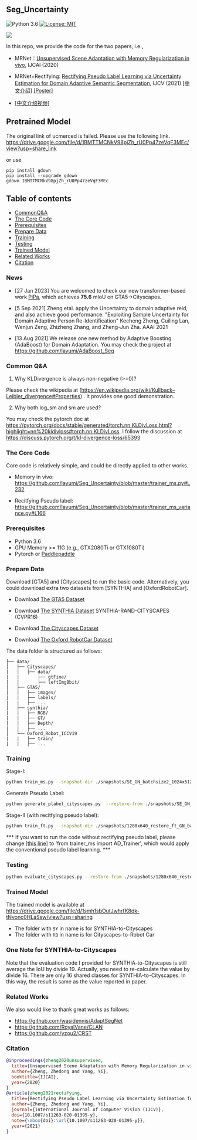 ## Seg_Uncertainty
![Python 3.6](https://img.shields.io/badge/python-3.6-green.svg)
[![License: MIT](https://img.shields.io/badge/License-MIT-green.svg)](https://opensource.org/licenses/MIT)

![](https://github.com/layumi/Seg_Uncertainty/blob/master/Visual.jpg)

In this repo, we provide the code for the two papers, i.e., 

- MRNet：[Unsupervised Scene Adaptation with Memory Regularization in vivo](https://arxiv.org/pdf/1912.11164.pdf), IJCAI (2020)

- MRNet+Rectifying: [Rectifying Pseudo Label Learning via Uncertainty Estimation for Domain Adaptive Semantic Segmentation](https://arxiv.org/pdf/2003.03773.pdf), IJCV (2021) [[中文介绍]](https://zhuanlan.zhihu.com/p/130220572) [[Poster]](https://zdzheng.xyz/files/valse_ijcv_poster.pdf)

- [[中文介绍视频]](https://www.bilibili.com/video/BV14p4y1s77p)

## Pretrained Model
The original link of ucmerced is failed. Please use the following link.
https://drive.google.com/file/d/1BMTTMCNkV98pjZh_rU0Pp47zeVqF3MEc/view?usp=share_link 

or use 
```
pip install gdown
pip install --upgrade gdown
gdown 1BMTTMCNkV98pjZh_rU0Pp47zeVqF3MEc
```


## Table of contents
* [CommonQ&A](#common-qa)
* [The Core Code](#the-core-code)
* [Prerequisites](#prerequisites)
* [Prepare Data](#prepare-data)
* [Training](#training)
* [Testing](#testing)
* [Trained Model](#trained-model)
* [Related Works](#related-works)
* [Citation](#citation)

### News
- [27 Jan 2023] You are welcomed to check our new transformer-based work [PiPa](https://github.com/chen742/PiPa), which achieves **75.6** mIoU on GTA5->Cityscapes. 
- [5 Sep 2021] Zheng etal. apply the Uncertainty to domain adaptive reid, and also achieve good performance. "Exploiting Sample Uncertainty for Domain Adaptive Person Re-Identification" Kecheng Zheng, Cuiling Lan, Wenjun Zeng, Zhizheng Zhang, and Zheng-Jun Zha. AAAI 2021

- [13 Aug 2021] We release one new method by Adaptive Boosting (AdaBoost) for Domain Adaptation. You may check the project at https://github.com/layumi/AdaBoost_Seg

### Common Q&A 
1. Why KLDivergence is always non-negative (>=0)?

Please check the wikipedia at (https://en.wikipedia.org/wiki/Kullback–Leibler_divergence#Properties) . It provides one good demonstration. 

2. Why both log_sm and sm are used?

You may check the pytorch doc at https://pytorch.org/docs/stable/generated/torch.nn.KLDivLoss.html?highlight=nn%20kldivloss#torch.nn.KLDivLoss. 
I follow the discussion at https://discuss.pytorch.org/t/kl-divergence-loss/65393

 ### The Core Code
 Core code is relatively simple, and could be directly applied to other works. 
 - Memory in vivo:  https://github.com/layumi/Seg_Uncertainty/blob/master/trainer_ms.py#L232

 - Recitfying Pseudo label:  https://github.com/layumi/Seg_Uncertainty/blob/master/trainer_ms_variance.py#L166
 
### Prerequisites
- Python 3.6
- GPU Memory >= 11G (e.g., GTX2080Ti or GTX1080Ti)
- Pytorch or [Paddlepaddle](https://www.paddlepaddle.org.cn/)


### Prepare Data
Download [GTA5] and [Cityscapes] to run the basic code.
Alternatively, you could download extra two datasets from [SYNTHIA] and [OxfordRobotCar].

- Download [The GTA5 Dataset]( https://download.visinf.tu-darmstadt.de/data/from_games/ )

- Download [The SYNTHIA Dataset]( http://synthia-dataset.net/download/808/)  SYNTHIA-RAND-CITYSCAPES (CVPR16)

- Download [The Cityscapes Dataset]( https://www.cityscapes-dataset.com/ )

- Download [The Oxford RobotCar Dataset]( http://www.nec-labs.com/~mas/adapt-seg/adapt-seg.html )

 The data folder is structured as follows:
 ```
 ├── data/
 │   ├── Cityscapes/  
 |   |   ├── data/
 |   |       ├── gtFine/
 |   |       ├── leftImg8bit/
 │   ├── GTA5/
 |   |   ├── images/
 |   |   ├── labels/
 |   |   ├── ...
 │   ├── synthia/ 
 |   |   ├── RGB/
 |   |   ├── GT/
 |   |   ├── Depth/
 |   |   ├── ...
 │   └── Oxford_Robot_ICCV19
 |   |   ├── train/
 |   |   ├── ...
 ```

 ### Training 
 Stage-I:
 ```bash
 python train_ms.py --snapshot-dir ./snapshots/SE_GN_batchsize2_1024x512_pp_ms_me0_classbalance7_kl0.1_lr2_drop0.1_seg0.5  --drop 0.1 --warm-up 5000 --batch-size 2 --learning-rate 2e-4 --crop-size 1024,512 --lambda-seg 0.5  --lambda-adv-target1 0.0002 --lambda-adv-target2 0.001   --lambda-me-target 0  --lambda-kl-target 0.1  --norm-style gn  --class-balance  --only-hard-label 80  --max-value 7  --gpu-ids 0,1  --often-balance  --use-se  
 ```

 Generate Pseudo Label:
 ```bash
 python generate_plabel_cityscapes.py  --restore-from ./snapshots/SE_GN_batchsize2_1024x512_pp_ms_me0_classbalance7_kl0.1_lr2_drop0.1_seg0.5/GTA5_25000.pth
 ```

 Stage-II (with recitfying pseudo label):
 ```bash
 python train_ft.py --snapshot-dir ./snapshots/1280x640_restore_ft_GN_batchsize9_512x256_pp_ms_me0_classbalance7_kl0_lr1_drop0.2_seg0.5_BN_80_255_0.8_Noaug --restore-from ./snapshots/SE_GN_batchsize2_1024x512_pp_ms_me0_classbalance7_kl0.1_lr2_drop0.1_seg0.5/GTA5_25000.pth --drop 0.2 --warm-up 5000 --batch-size 9 --learning-rate 1e-4 --crop-size 512,256 --lambda-seg 0.5 --lambda-adv-target1 0 --lambda-adv-target2 0 --lambda-me-target 0 --lambda-kl-target 0 --norm-style gn --class-balance --only-hard-label 80 --max-value 7 --gpu-ids 0,1,2 --often-balance  --use-se  --input-size 1280,640  --train_bn  --autoaug False
 ```
 *** If you want to run the code without rectifying pseudo label, please change [[this line]](https://github.com/layumi/Seg_Uncertainty/blob/master/train_ft.py#L20) to 'from trainer_ms import AD_Trainer', which would apply the conventional pseudo label learning. ***

 ### Testing
 ```bash
 python evaluate_cityscapes.py --restore-from ./snapshots/1280x640_restore_ft_GN_batchsize9_512x256_pp_ms_me0_classbalance7_kl0_lr1_drop0.2_seg0.5_BN_80_255_0.8_Noaug/GTA5_25000.pth
 ```

 ### Trained Model
 The trained model is available at https://drive.google.com/file/d/1smh1sbOutJwhrfK8dk-tNvonc0HLaSsw/view?usp=sharing

 - The folder with `SY` in name is for SYNTHIA-to-Cityscapes
 - The folder with `RB` in name is for Cityscapes-to-Robot Car

 ### One Note for SYNTHIA-to-Cityscapes
 Note that the evaluation code I provided for SYNTHIA-to-Cityscapes is still average the IoU by divide 19.
 Actually, you need to re-calculate the value by divide 16. There are only 16 shared classes for SYNTHIA-to-Cityscapes. 
 In this way, the result is same as the value reported in paper.

 ### Related Works
 We also would like to thank great works as follows:
 - https://github.com/wasidennis/AdaptSegNet
 - https://github.com/RoyalVane/CLAN
 - https://github.com/yzou2/CRST

 ### Citation
 ```bibtex
 @inproceedings{zheng2020unsupervised,
   title={Unsupervised Scene Adaptation with Memory Regularization in vivo},
   author={Zheng, Zhedong and Yang, Yi},
   booktitle={IJCAI},
   year={2020}
 }
 @article{zheng2021rectifying,
   title={Rectifying Pseudo Label Learning via Uncertainty Estimation for Domain Adaptive Semantic Segmentation },
   author={Zheng, Zhedong and Yang, Yi},
   journal={International Journal of Computer Vision (IJCV)},
   doi={10.1007/s11263-020-01395-y},
   note={\mbox{doi}:\url{10.1007/s11263-020-01395-y}},
   year={2021}
 }
 ```
